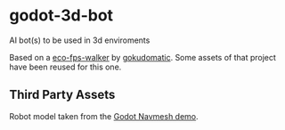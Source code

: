 # godot-3d-bot
AI bot(s) to be used in 3d enviroments

Based on a [eco-fps-walker](https://github.com/gokudomatic/eco-fps-walker) by [gokudomatic](https://github.com/gokudomatic). Some assets of that project have been reused for this one. 

## Third Party Assets
Robot model taken from the [Godot Navmesh demo](https://godotengine.org/asset-library/asset/124).